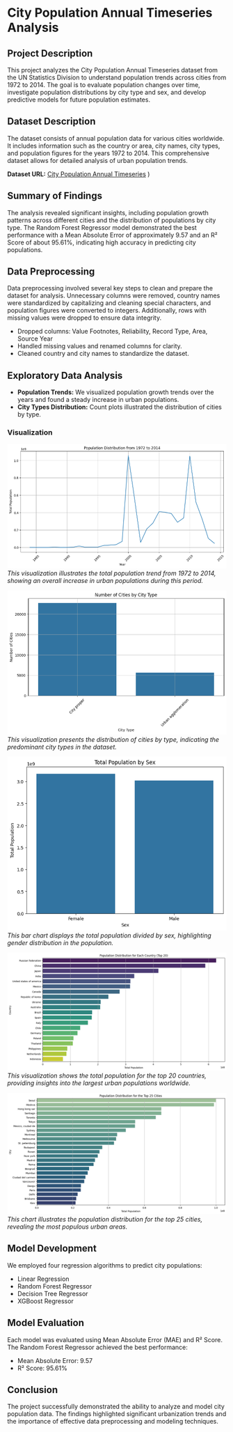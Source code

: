 # City Population Annual Timeseries Analysis

## Project Description
This project analyzes the City Population Annual Timeseries dataset from the UN Statistics Division to understand population trends across cities from 1972 to 2014. The goal is to evaluate population changes over time, investigate population distributions by city type and sex, and develop predictive models for future population estimates.

## Dataset Description
The dataset consists of annual population data for various cities worldwide. It includes information such as the country or area, city names, city types, and population figures for the years 1972 to 2014. This comprehensive dataset allows for detailed analysis of urban population trends.

**Dataset URL:** [City Population Annual Timeseries](https://datahub.io/core/population-city?fbclid=IwY2xjawGJsmBleHRuA2FlbQIxMAABHXfm1mrv6NVaH0vvbkqC0jF1H_XqJRQwGqr_djIQs-VO3Ux4jJQ0MXwhwQ_aem_I4OfDifUf10bo9PDxAPPuQ#unsd-citypopulation-year-fm)
)

## Summary of Findings
The analysis revealed significant insights, including population growth patterns across different cities and the distribution of populations by city type. The Random Forest Regressor model demonstrated the best performance with a Mean Absolute Error of approximately 9.57 and an R² Score of about 95.61%, indicating high accuracy in predicting city populations.

## Data Preprocessing
Data preprocessing involved several key steps to clean and prepare the dataset for analysis. Unnecessary columns were removed, country names were standardized by capitalizing and cleaning special characters, and population figures were converted to integers. Additionally, rows with missing values were dropped to ensure data integrity.
- Dropped columns: Value Footnotes, Reliability, Record Type, Area, Source Year
- Handled missing values and renamed columns for clarity.
- Cleaned country and city names to standardize the dataset.

## Exploratory Data Analysis
- **Population Trends:** We visualized population growth trends over the years and found a steady increase in urban populations.
- **City Types Distribution:** Count plots illustrated the distribution of cities by type.

### Visualization
![Population Distribution from 1972 to 2014](images/image1.png)
*This visualization illustrates the total population trend from 1972 to 2014, showing an overall increase in urban populations during this period.*

![Number of Cities by City Type](images/image2.png)
*This visualization presents the distribution of cities by type, indicating the predominant city types in the dataset.*

![Total Population by Sex](images/image3.png)
*This bar chart displays the total population divided by sex, highlighting gender distribution in the population.*

![Population Distribution for Each Country (Top 20)](images/image4.png)
*This visualization shows the total population for the top 20 countries, providing insights into the largest urban populations worldwide.*

![Population Distribution for the Top 25 Cities](images/image5.png)
*This chart illustrates the population distribution for the top 25 cities, revealing the most populous urban areas.*

## Model Development
We employed four regression algorithms to predict city populations:
- Linear Regression
- Random Forest Regressor
- Decision Tree Regressor
- XGBoost Regressor

## Model Evaluation
Each model was evaluated using Mean Absolute Error (MAE) and R² Score. The Random Forest Regressor achieved the best performance:
- Mean Absolute Error: 9.57
- R² Score: 95.61%

## Conclusion
The project successfully demonstrated the ability to analyze and model city population data. The findings highlighted significant urbanization trends and the importance of effective data preprocessing and modeling techniques.
